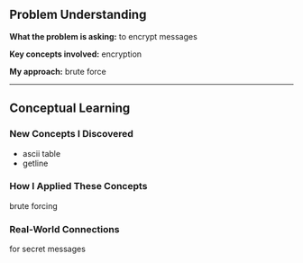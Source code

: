 ## Problem Understanding
**What the problem is asking:** to encrypt messages

**Key concepts involved:** encryption

**My approach:** brute force

---

##  Conceptual Learning

### **New Concepts I Discovered**
- ascii table
- getline

### **How I Applied These Concepts**
brute forcing

### **Real-World Connections**
for secret messages



